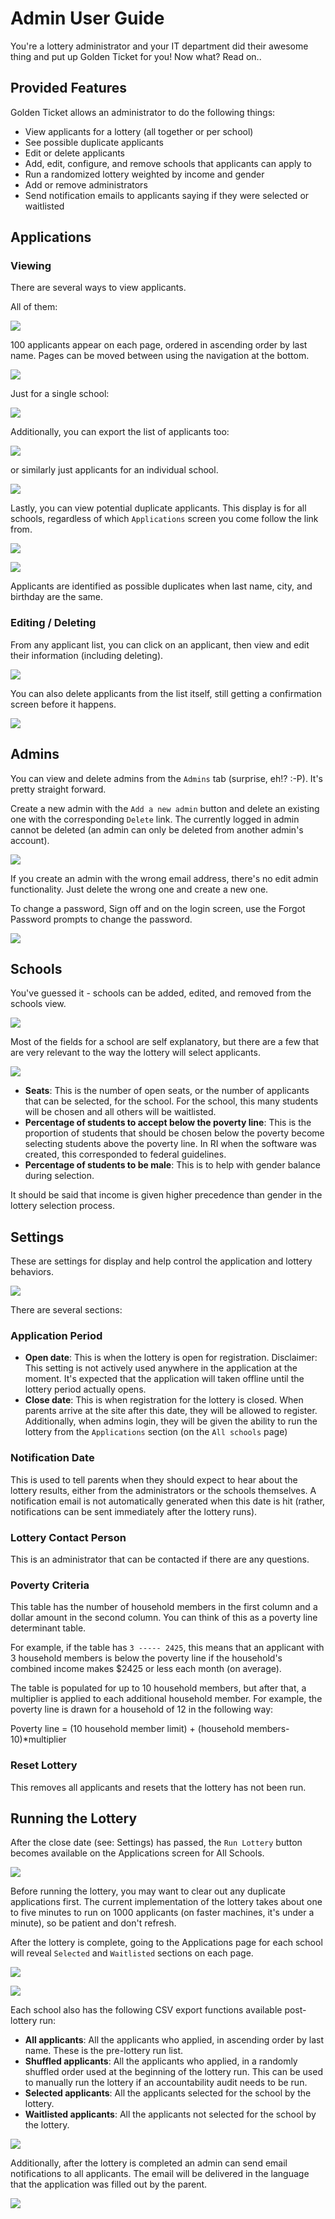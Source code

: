 # Admin User Guide

You're a lottery administrator and your IT department did their awesome thing and put up Golden Ticket for you! Now what? Read on..

## Provided Features

Golden Ticket allows an administrator to do the following things:

- View applicants for a lottery (all together or per school)
- See possible duplicate applicants
- Edit or delete applicants
- Add, edit, configure, and remove schools that applicants can apply to
- Run a randomized lottery weighted by income and gender
- Add or remove administrators
- Send notification emails to applicants saying if they were selected or waitlisted

## Applications

### Viewing

There are several ways to view applicants.

All of them:

![](img/view_all_applicants.png)

100 applicants appear on each page, ordered in ascending order by last name. Pages can be moved between using the navigation at the bottom.

![](img/all_applicants_pagination.png)

Just for a single school:

![](img/view_school_applicants.png)

Additionally, you can export the list of applicants too:

![](img/export_all_applicants.png)

or similarly just applicants for an individual school.

![](img/export_school_applicants.png)

Lastly, you can view potential duplicate applicants. This display is for all schools, regardless of which `Applications` screen you come follow the link from.

![](img/duplicate_applicants_link.png)

![](img/show_duplicate_applicants.png)

Applicants are identified as possible duplicates when last name, city, and birthday are the same.


### Editing / Deleting

From any applicant list, you can click on an applicant, then view and edit their information (including deleting).

![](img/edit_and_delete_applicant.gif)

You can also delete applicants from the list itself, still getting a confirmation screen before it happens.

![](img/delete_applicant_from_list.png)

## Admins

You can view and delete admins from the `Admins` tab (surprise, eh!? :-P). It's pretty straight forward. 

Create a new admin with the `Add a new admin` button and delete an existing one with the corresponding `Delete` link. The currently logged in admin cannot be deleted (an admin can only be deleted from another admin's account).

![](img/admin_section.png)

If you create an admin with the wrong email address, there's no edit admin functionality. Just delete the wrong one and create a new one.

To change a password, Sign off and on the login screen, use the Forgot Password prompts to change the password.

![](img/forgot_password.png)

## Schools

You've guessed it - schools can be added, edited, and removed from the schools view.

![](img/view_schools.png)

Most of the fields for a school are self explanatory, but there are a few that are very relevant to the way the lottery will select applicants.

![](img/edit_schools.png)

- **Seats**: This is the number of open seats, or the number of applicants that can be selected, for the school. For the school, this many students will be chosen and all others will be waitlisted.
- **Percentage of students to accept below the poverty line**: This is the proportion of students that should be chosen below the poverty become selecting students above the poverty line. In RI when the software was created, this corresponded to federal guidelines.
- **Percentage of students to be male**: This is to help with gender balance during selection.

It should be said that income is given higher precedence than gender in the lottery selection process.

## Settings

These are settings for display and help control the application and lottery behaviors.

![](img/settings.png)

There are several sections:

### Application Period

- **Open date**: This is when the lottery is open for registration. Disclaimer: This setting is not actively used anywhere in the application at the moment. It's expected that the application will taken offline until the lottery period actually opens.
- **Close date**: This is when registration for the lottery is closed. When parents arrive at the site after this date, they will be allowed to register. Additionally, when admins login, they will be given the ability to run the lottery from the `Applications` section (on the `All schools` page)

### Notification Date

This is used to tell parents when they should expect to hear about the lottery results, either from the administrators or the schools themselves. A notification email is not automatically generated when this date is hit (rather, notifications can be sent immediately after the lottery runs).

### Lottery Contact Person

This is an administrator that can be contacted if there are any questions.

### Poverty Criteria

This table has the number of household members in the first column and a dollar amount in the second column. You can think of this as a poverty line determinant table.

For example, if the table has `3 ----- 2425`, this means that an applicant with 3 household members is below the poverty line if the household's combined income makes $2425 or less each month (on average).

The table is populated for up to 10 household members, but after that, a multiplier is applied to each additional household member. For example, the poverty line is drawn for a household of 12 in the following way:

Poverty line = (10 household member limit) + (household members-10)*multiplier

### Reset Lottery

This removes all applicants and resets that the lottery has not been run.

## Running the Lottery

After the close date (see: Settings) has passed, the `Run Lottery` button becomes available on the Applications screen for All Schools. 

![](img/run_lottery_button.png)

Before running the lottery, you may want to clear out any duplicate applications first. The current implementation of the lottery takes about one to five minutes to run on 1000 applicants (on faster machines, it's under a minute), so be patient and don't refresh.

After the lottery is complete, going to the Applications page for each school will reveal `Selected` and `Waitlisted` sections on each page.

![](img/selected_applicants.png)

![](img/waitlisted_applicants.png)

Each school also has the following CSV export functions available post-lottery run:

- **All applicants**: All the applicants who applied, in ascending order by last name. These is the pre-lottery run list.
- **Shuffled applicants**: All the applicants who applied, in a randomly shuffled order used at the beginning of the lottery run. This can be used to manually run the lottery if an accountability audit needs to be run.
- **Selected applicants**: All the applicants selected for the school by the lottery.
- **Waitlisted applicants**: All the applicants not selected for the school by the lottery.

![](img/post_lottery_exports.png)


Additionally, after the lottery is completed an admin can send email notifications to all applicants. The email will be delivered in the language that the application was filled out by the parent.

![](img/notify_applicants_button.png)